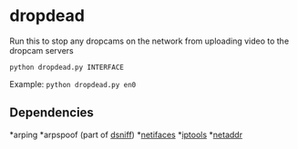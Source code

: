 # dropdeadRun this to stop any dropcams on the network from uploading video to the dropcam servers`python dropdead.py INTERFACE`Example:`python dropdead.py en0`## Dependencies*arping*arpspoof (part of [dsniff](http://www.monkey.org/~dugsong/dsniff/))*[netifaces](https://pypi.python.org/pypi/netifaces/)*[iptools](https://pypi.python.org/pypi/iptools/)*[netaddr](https://pypi.python.org/pypi/netaddr/)
